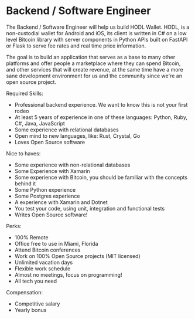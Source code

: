 # Backend / Software Engineer

The Backend / Software Engineer will help us build HODL Wallet. HODL, is a non-custodial wallet for Android and iOS, its client is written in C# on a low level Bitcoin library with server components in Python APIs built on FastAPI or Flask to serve fee rates and real time price information.

The goal is to build an application that serves as a base to many other platforms and offer people a marketplace where they can spend Bitcoin, and other services that will create revenue, at the same time have a more sane development environment for us and the community since we're an open source project.

Required Skills:

- Professional backend experience. We want to know this is not your first rodeo
- At least 5 years of experience in one of these languages: Python, Ruby, C#, Java, JavaScript
- Some experience with relational databases
- Open mind to new languages, like: Rust, Crystal, Go
- Loves Open Source software

Nice to haves:

- Some experience with non-relational databases
- Some Experience with Xamarin
- Some experience with Bitcoin, you should be familiar with the concepts behind it
- Some Python experience
- Some Postgres experience
- A experience with Xamarin and Dotnet
- You test your code, using unit, integration and functional tests
- Writes Open Source software!

Perks:

- 100% Remote
- Office free to use in Miami, Florida
- Attend Bitcoin conferences
- Work on 100% Open Source projects (MIT licensed)
- Unlimited vacation days
- Flexible work schedule
- Almost no meetings, focus on programming!
- All tech you need

Compensation:

- Competitive salary
- Yearly bonus
